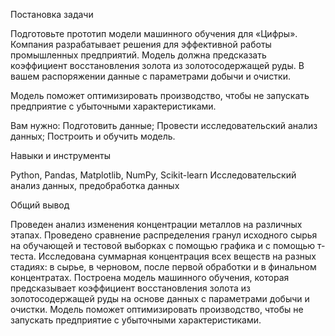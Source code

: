 Постановка задачи

Подготовьте прототип модели машинного обучения для «Цифры». Компания разрабатывает решения для эффективной работы промышленных предприятий.
Модель должна предсказать коэффициент восстановления золота из золотосодержащей руды. В вашем распоряжении данные с параметрами добычи и очистки.

Модель поможет оптимизировать производство, чтобы не запускать предприятие с убыточными характеристиками.

Вам нужно:
Подготовить данные;
Провести исследовательский анализ данных;
Построить и обучить модель.

Навыки и инструменты

Python, Pandas, Matplotlib, NumPy, Scikit-learn
Исследовательский анализ данных, предобработка данных

Общий вывод

Проведен анализ изменения концентрации металлов на различных этапах. Проведено сравнение распределения гранул исходного сырья на обучающей и тестовой выборках с помощью графика и с помощью т-теста. Исследована суммарная концентрация всех веществ на разных стадиях: в сырье, в черновом, после первой обработки и в финальном концентратах. Построена модель машинного обучения, которая предсказывает коэффициент восстановления золота из золотосодержащей руды на основе данных с параметрами добычи и очистки. Модель поможет оптимизировать производство, чтобы не запускать предприятие с убыточными характеристиками.